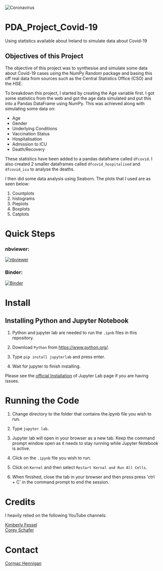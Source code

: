 ![Coronavirus](https://cumming.ucalgary.ca/sites/default/files/styles/ucws_hero_cta_desktop_short/public/2020-03/cropped-covid-19.jpg?itok=2Pee-EqO)

# PDA_Project_Covid-19
Using statistics available about Ireland to simulate data about Covid-19

## Objectives of this Project

The objective of this project was to synthesise and simulate some data about Covid-19 cases using the NumPy Random package and basing this off real data from sources such as the Central Statistics Office (CSO) and the HSE. <br>

To breakdown this project, I started by creating the Age variable first. I got some statistics from the web and got the age data simulated and put this into a Pandas DataFrame using NumPy. This was achieved  along with simulating some data on:

- Age
- Gender
- Underlying Conditions
- Vaccination Status
- Hospitalisation
- Admission to ICU
- Death/Recovery

These statistics have been added to a pandas dataframe called `dfcovid`. I also created 2 smaller dataframes called `dfcovid_hospitalised` and  `dfcovid_icu` to analyse the deaths.<br>

I then did some data analysis using Seaborn. The plots that I used are as seen below:
1. Countplots
2. histograms
3. Pieplots
4. Boxplots
5. Catplots <br>

# Quick Steps

### nbviewer:

[![nbviewer](https://raw.githubusercontent.com/jupyter/design/master/logos/Badges/nbviewer_badge.svg)](https://nbviewer.org/github/Cormac88/PDA_Project_Covid-19/tree/main/)

### Binder:

[![Binder](https://mybinder.org/badge_logo.svg)](https://mybinder.org/v2/gh/Cormac88/PDA_Project_Covid-19/HEAD)

# Install

## Installing Python and Jupyter Notebook

1. Python and jupyter lab are needed to run the `.ipnb` files in this repository.

2. Download `Python` from https://www.python.org/.

3. Type `pip install jupyterlab` and press enter.

4. Wait for jupyter to finish installing.

Please see the [official Installation](https://jupyterlab.readthedocs.io/en/stable/getting_started/installation.html) of Jupyter Lab page if you are having issues.

# Running the Code

1. Change directory to the folder that contains the.ipynb file you wish to run.

2. Type `jupyter lab`.

3. Jupyter lab will open in your browser as a new tab. Keep the command prompt window open as it needs to stay running while Jupyter Notebook is active.

4. Click on the `.ipynb` file you wish to run.

5. Click on `Kernel` and then select `Restart Kernal and Run All Cells`.

6. When finished, close the tab in your browser and then press press 'ctrl + C' in the command prompt to end the session.

# Credits

I heavily relied on the following YouTube channels:

[Kimberly Fessel](https://www.youtube.com/channel/UCirb0k3PnuQnRjh8tTJHJuA)<br>
[Corey Schafer](https://www.youtube.com/c/Coreyms)<br>

# Contact

[Cormac Hennigan](mailto:G00398284@gmit.ie)